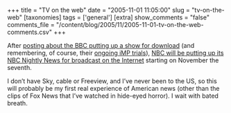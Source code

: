 +++
title = "TV on the web"
date = "2005-11-01 11:05:00"
slug = "tv-on-the-web"
[taxonomies]
tags = ['general']
[extra]
show_comments = "false"
comments_file = "/content/blog/2005/11/2005-11-01-tv-on-the-web-comments.csv"
+++

After [posting about the BBC putting up a show for download](http://philwilson.org/blog/2005/10/bbc-to-show-tv-series-online.html) (and remembering, of course, their [ongoing iMP trials](http://www.bbc.co.uk/imp/)), [NBC will be putting up its NBC Nightly News for broadcast on the Internet](http://www.personaltechpipeline.com/news/172901997) starting on November the seventh.

I don’t have Sky, cable or Freeview, and I’ve never been to the US, so this will probably be my first real experience of American news (other than the clips of Fox News that I’ve watched in hide-eyed horror). I wait with bated breath.
